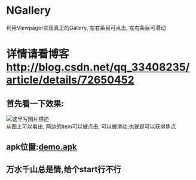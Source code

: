 # NGallery
利用Viewpager实现真正的Gallery, 左右条目可点击, 左右条目可滑动
# 详情请看博客 http://blog.csdn.net/qq_33408235/article/details/72650452
## 首先看一下效果:
![这里写图片描述](https://github.com/niezhiyang/NGallery/blob/master/1495592800462~1.gif)
<br>
从图上可以看出, 两边的item可以被点击, 可以被滑动,也就是可以获得焦点
## apk位置:[demo.apk](https://github.com/niezhiyang/NGallery/blob/master/app-debug.apk)
## 万水千山总是情,给个start行不行

